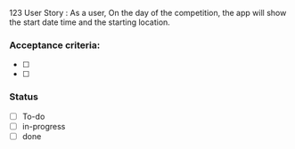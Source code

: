 123 User Story : As a user, On the day of the competition, the app will show the start date time and the starting location. <br>

### Acceptance criteria: <br>
- [ ] 
- [ ] 

### Status
- [ ] To-do
- [ ]  in-progress
- [ ] done
